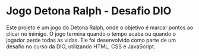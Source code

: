 # Jogo Detona Ralph - Desafio DIO # 
Este projeto é um jogo do Detona Ralph, onde o objetivo é marcar pontos ao clicar no inimigo. O jogo termina quando o tempo acaba ou quando o jogador perde todas as vidas. Ele foi desenvolvido como parte de um desafio no curso da DIO, utilizando HTML, CSS e JavaScript.